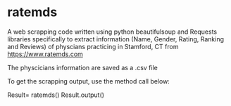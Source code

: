 # ratemds 

 A web scrapping code written using python beautifulsoup and Requests libraries
specifically to extract information (Name, Gender, Rating, Ranking and Reviews) of physcians practicing in Stamford, CT from https://www.ratemds.com

The physcicians information are saved as a .csv file

To get the scrapping output, use the method call below:
            
Result= ratemds()
Result.output()    

